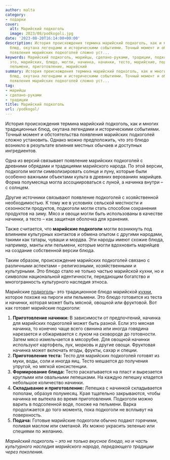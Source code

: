 ```yaml
---
author: malta
category:
- подарки
cover:
  alt: Марийский подкоголь
  image: 2023/08/podkogoli.jpg
date: '2023-08-20T16:14:00+00:00'
description: История происхождения термина марийский подкоголь, как и многих традиционных
  блюд, окутана легендами и историческими событиями. Точный момент и обстоятельства
  появления марийских подкоголей сложно уст...
keywords: Марийский подкоголь, марийцы, сделано-руками, традиции, подкоголи, подкоголей,
  это, марийских, блюдо, могли, начинка, начинки, тесто, марийские, подкоголь, блюда,
  пельмени, приготовление, марийский
summary: История происхождения термина марийский подкоголь, как и многих традиционных
  блюд, окутана легендами и историческими событиями. Точный момент и обстоятельства
  появления марийских подкоголей сложно уст...
tag:
- марийцы
- сделано-руками
- традиции
title: Марийский подкоголь
url: /podkogol/
---
```


История происхождения термина марийский подкоголь, как и многих традиционных блюд, окутана легендами и историческими событиями. Точный момент и обстоятельства появления марийских подкоголей сложно установить. Однако можно предположить, что это блюдо возникло в результате влияния местных обычаев и доступных ингредиентов.

Одна из версий связывает появление марийских подкоголей с древними обрядами и традициями марийского народа. По этой версии, подкоголи могли символизировать солнце и луну, которые были особенно важными объектами культа в древних верованиях марийцев. Форма полумесяца могла ассоциироваться с луной, а начинка внутри – с солнцем.

Другие источники связывают появление подкоголей с хозяйственной необходимостью. К тому же в условиях сельской местности и сезонности продуктов, подкоголи могли стать способом сохранения продуктов на зиму. Мясо и овощи могли быть использованы в качестве начинки, а тесто – как защитная оболочка для хранения.

Также считается, что **марийские подкоголи** могли возникнуть под влиянием культурных контактов и обмена опытом с другими народами, такими как татары, чуваши и мордва. Эти народы имеют схожие блюда, например, манты или пельмени, которые могли вдохновить марийцев на создание собственной версии блюда.

Таким образом, происхождение марийских подкоголей связано с различными аспектами – религиозными, хозяйственными и культурными. Это блюдо стало не только частью марийской кухни, но и символом национальной идентичности, передающим богатство и многогранность культурного наследия этноса.

Марийские [подкоголь](https://www.mariel.ru/podkogol/)– это традиционное блюдо марийской [кухни](https://www.adora.ru/acorn/), которое похоже на пироги или пельмени. Это блюдо готовится из теста и начинки, которая может быть мясной, овощной или фруктовой. Вот как готовят марийские подкоголи:

1. **Приготовление начинки:** В зависимости от предпочтений, начинка для марийских подкоголей может быть разной. Если это мясная начинка, то конечно чаще всего свинина или иногда говядина нарезается и обжаривается с луком на сковороде до готовности. Затем мясо измельчается в мясорубке. Для овощной начинки используют картофель, лук, морковь и другие овощи. Фруктовая начинка может включать ягоды, фрукты, сахар и специи.
1. **Приготовление теста:** Тесто для марийских подкоголей готовят из муки, воды, соли и иногда яиц. Тесто мешается до получения упругой, но мягкой консистенции.
1. **Формирование блюда:** Тесто раскатывается на пласт и вырезается круглыми или овальными лепешками. На каждую лепешку кладется небольшое количество начинки.
1. **Складывание и приготовление:** Лепешка с начинкой складывается пополам, образуя полумесяц. Края тщательно закрываются, чтобы начинка не вытекла во время приготовления. Подкоголи можно варить в подсоленной воде, похоже на пельмени. Варка продолжается до того момента, пока подкоголи не всплывут на поверхность.
1. **Подача:** Готовые марийские подкоголи обычно подают горячими, поливая маслом или сметаной. Их можно украсить зеленью или специями по желанию.

_Марийский подкоголь – это не только вкусное блюдо, но и часть культурного наследия марийского народа, передающего традиции через поколения._
